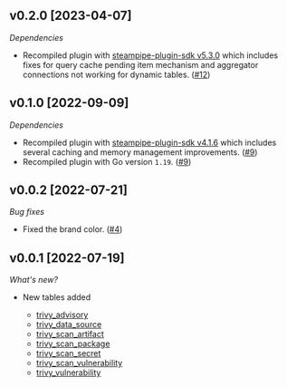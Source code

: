 ## v0.2.0 [2023-04-07]

_Dependencies_

- Recompiled plugin with [steampipe-plugin-sdk v5.3.0](https://github.com/turbot/steampipe-plugin-sdk/blob/main/CHANGELOG.md#v530-2023-03-16) which includes fixes for query cache pending item mechanism and aggregator connections not working for dynamic tables. ([#12](https://github.com/turbot/steampipe-plugin-trivy/pull/12))

## v0.1.0 [2022-09-09]

_Dependencies_

- Recompiled plugin with [steampipe-plugin-sdk v4.1.6](https://github.com/turbot/steampipe-plugin-sdk/blob/main/CHANGELOG.md#v416-2022-09-02) which includes several caching and memory management improvements. ([#9](https://github.com/turbot/steampipe-plugin-trivy/pull/9))
- Recompiled plugin with Go version `1.19`. ([#9](https://github.com/turbot/steampipe-plugin-trivy/pull/9))

## v0.0.2 [2022-07-21]

_Bug fixes_

- Fixed the brand color. ([#4](https://github.com/turbot/steampipe-plugin-trivy/pull/4))

## v0.0.1 [2022-07-19]

_What's new?_

- New tables added

  - [trivy_advisory](https://hub.steampipe.io/plugins/turbot/trivy/tables/trivy_advisory)
  - [trivy_data_source](https://hub.steampipe.io/plugins/turbot/trivy/tables/trivy_data_source)
  - [trivy_scan_artifact](https://hub.steampipe.io/plugins/turbot/trivy/tables/trivy_scan_artifact)
  - [trivy_scan_package](https://hub.steampipe.io/plugins/turbot/trivy/tables/trivy_scan_package)
  - [trivy_scan_secret](https://hub.steampipe.io/plugins/turbot/trivy/tables/trivy_scan_secret)
  - [trivy_scan_vulnerability](https://hub.steampipe.io/plugins/turbot/trivy/tables/trivy_scan_vulnerability)
  - [trivy_vulnerability](https://hub.steampipe.io/plugins/turbot/trivy/tables/trivy_vulnerability)
